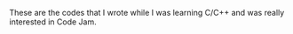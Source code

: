 These are the codes that I wrote while I was learning C/C++ and was really interested in Code Jam.

